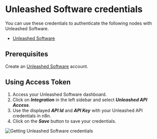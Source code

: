 # Unleashed Software credentials

You can use these credentials to authenticate the following nodes with Unleashed Software.

- [Unleashed Software](/integrations/builtin/app-nodes/n8n-nodes-base.unleashedsoftware/)

## Prerequisites

Create an [Unleashed Software](https://www.unleashedsoftware.com/) account.

## Using Access Token

1. Access your Unleashed Software dashboard.
2. Click on ***Integration*** in the left sidebar and select ***Unleashed API Access***.
3. Use the displayed ***API Id*** and ***API Key*** with your Unleashed API credentials in n8n.
4. Click on the ***Save*** button to save your credentials.

![Getting Unleashed Software credentials](/_images/integrations/builtin/credentials/unleashedsoftware/using-access-token.gif)
